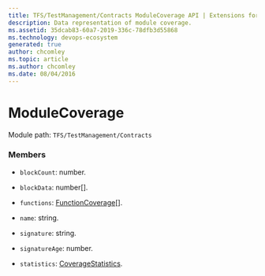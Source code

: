 ```yaml
---
title: TFS/TestManagement/Contracts ModuleCoverage API | Extensions for Azure DevOps Services
description: Data representation of module coverage.
ms.assetid: 35dcab83-60a7-2019-336c-78dfb3d55868
ms.technology: devops-ecosystem
generated: true
author: chcomley
ms.topic: article
ms.author: chcomley
ms.date: 08/04/2016
---
```


# ModuleCoverage

Module path: `TFS/TestManagement/Contracts`

### Members

- `blockCount`: number.

- `blockData`: number[].

- `functions`: [FunctionCoverage](../../../TFS/TestManagement/Contracts/FunctionCoverage.md)[].

- `name`: string.

- `signature`: string.

- `signatureAge`: number.

- `statistics`: [CoverageStatistics](../../../TFS/TestManagement/Contracts/CoverageStatistics.md).
